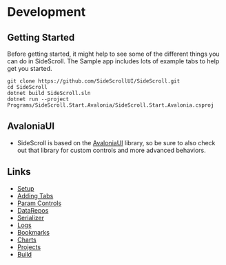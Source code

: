 # Development

## Getting Started
Before getting started, it might help to see some of the different things you can do in SideScroll. The Sample app includes lots of example tabs to help get you started.
```
git clone https://github.com/SideScrollUI/SideScroll.git
cd SideScroll
dotnet build SideScroll.sln
dotnet run --project Programs/SideScroll.Start.Avalonia/SideScroll.Start.Avalonia.csproj
```

## AvaloniaUI
* SideScroll is based on the [AvaloniaUI](https://github.com/AvaloniaUI/Avalonia) library, so be sure to also check out that library for custom controls and more advanced behaviors.

## Links
* [Setup](Setup.md)
* [Adding Tabs](AddingTabs.md)
* [Param Controls](ParamControls.md)
* [DataRepos](DataRepos.md)
* [Serializer](Serializer.md)
* [Logs](Logs.md)
* [Bookmarks](Bookmarks.md)
* [Charts](Charts.md)
* [Projects](Projects.md)
* [Build](Build.md)
